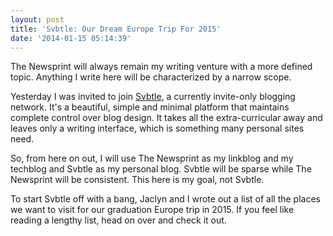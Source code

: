 ```yaml
---
layout: post
title: 'Svbtle: Our Dream Europe Trip For 2015'
date: '2014-01-15 05:14:39'
---
```


<p>The Newsprint will always remain my writing venture with a more defined topic. Anything I write here will be characterized by a narrow scope.</p>

<p>Yesterday I was invited to join <a href="http://svbtle.com">Svbtle</a>, a currently invite-only blogging network. It's a beautiful, simple and minimal platform that maintains complete control over blog design. It takes all the extra-curricular away and leaves only a writing interface, which is something many personal sites need. </p>

<p>So, from here on out, I will use The Newsprint as my linkblog and my techblog and Svbtle as my personal blog. Svbtle will be sparse while The Newsprint will be consistent. This here is my goal, not Svbtle.</p>

<p>To start Svbtle off with a bang, Jaclyn and I wrote out a list of all the places we want to visit for our graduation Europe trip in 2015. If you feel like reading a lengthy list, head on over and check it out.</p>